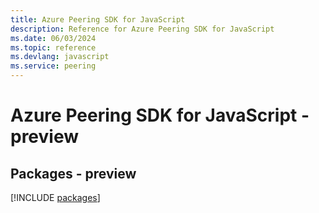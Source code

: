 ```yaml
---
title: Azure Peering SDK for JavaScript
description: Reference for Azure Peering SDK for JavaScript
ms.date: 06/03/2024
ms.topic: reference
ms.devlang: javascript
ms.service: peering
---
```

# Azure Peering SDK for JavaScript - preview
## Packages - preview
[!INCLUDE [packages](peering-index.md)]